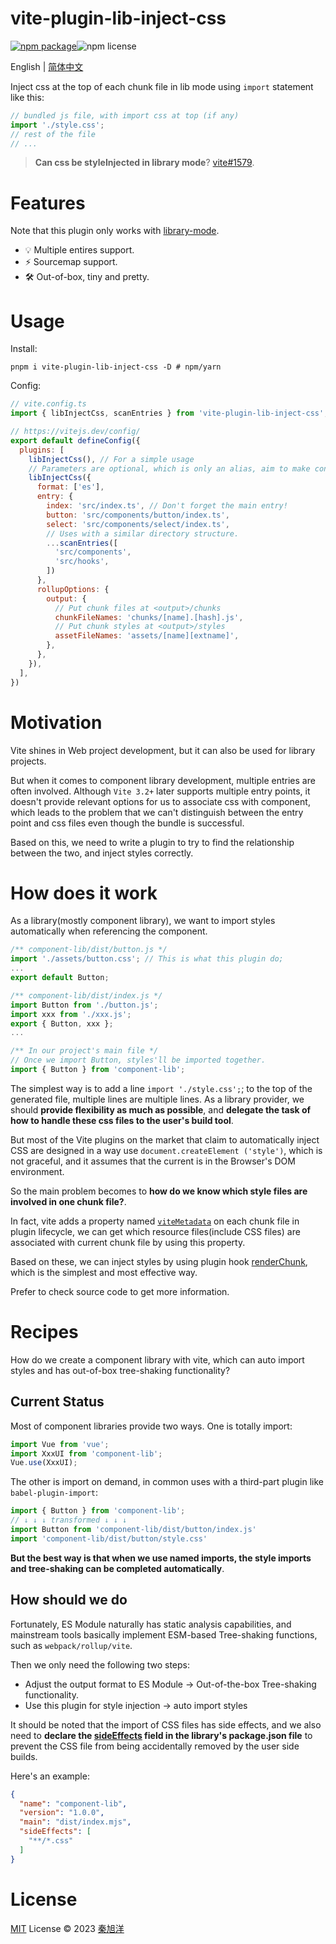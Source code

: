 # vite-plugin-lib-inject-css

<div style="display: flex;">
  <a href="https://npmjs.com/package/vite-plugin-lib-inject-css">
    <img src="https://img.shields.io/npm/v/vite-plugin-lib-inject-css" alt="npm package">
  </a>
  <img src="https://img.shields.io/npm/l/vite-plugin-lib-inject-css" alt="npm license">
</div>

English | [简体中文](https://juejin.cn/post/7214374960192782373)

Inject css at the top of each chunk file in lib mode using `import` statement like this:

```js
// bundled js file, with import css at top (if any)
import './style.css';
// rest of the file
// ...
```

> **Can css be styleInjected in library mode**? [vite#1579](https://github.com/vitejs/vite/issues/1579).

# Features

Note that this plugin only works with [library-mode](https://vitejs.dev/guide/build.html#library-mode).

- 💡 Multiple entires support.
- ⚡️ Sourcemap support.
- 🛠 Out-of-box, tiny and pretty.

# Usage

Install:


```shell
pnpm i vite-plugin-lib-inject-css -D # npm/yarn
```

Config:

```js
// vite.config.ts
import { libInjectCss, scanEntries } from 'vite-plugin-lib-inject-css';

// https://vitejs.dev/config/
export default defineConfig({
  plugins: [
    libInjectCss(), // For a simple usage
    // Parameters are optional, which is only an alias, aim to make configs concise.
    libInjectCss({
      format: ['es'],
      entry: {
        index: 'src/index.ts', // Don't forget the main entry!
        button: 'src/components/button/index.ts',
        select: 'src/components/select/index.ts',
        // Uses with a similar directory structure.
        ...scanEntries([
          'src/components',
          'src/hooks',
        ])
      },
      rollupOptions: {
        output: {
          // Put chunk files at <output>/chunks
          chunkFileNames: 'chunks/[name].[hash].js',
          // Put chunk styles at <output>/styles
          assetFileNames: 'assets/[name][extname]',
        },
      },
    }),
  ],
})
```

# Motivation

Vite shines in Web project development, but it can also be used for library projects.

But when it comes to component library development, multiple entries are often involved. Although `Vite 3.2+` later supports multiple entry points, it doesn't provide relevant options for us to associate css with component, which leads to the problem that we can't distinguish between the entry point and css files even though the bundle is successful. 
 
Based on this, we need to write a plugin to try to find the relationship between the two, and inject styles correctly.

# How does it work

As a library(mostly component library), we want to import styles automatically when referencing the component.

```js
/** component-lib/dist/button.js */
import './assets/button.css'; // This is what this plugin do;
...
export default Button;

/** component-lib/dist/index.js */ 
import Button from './button.js';
import xxx from './xxx.js';
export { Button, xxx };
...

/** In our project's main file */
// Once we import Button, styles'll be imported together.
import { Button } from 'component-lib';
```

The simplest way is to add a line `import './style.css';`; to the top of the generated file, multiple lines are multiple lines. As a library provider, we should **provide flexibility as much as possible**, and **delegate the task of how to handle these css files to the user's build tool**.

But most of the Vite plugins on the market that claim to automatically inject CSS are designed in a way use `document.createElement ('style')`, which is not graceful, and it assumes that the current is in the Browser's DOM environment.

So the main problem becomes to **how do we know which style files are involved in one chunk file?**.

In fact, vite adds a property named [`viteMetadata`](https://github.com/vitejs/vite/blob/main/packages/vite/src/node/plugins/css.ts#L578-L579) on each chunk file in plugin lifecycle, 
we can get which resource files(include CSS files) are associated with current chunk file by using this property.

Based on these, we can inject styles by using plugin hook [renderChunk](https://rollupjs.org/plugin-development/#renderchunk), which is the simplest and most effective way.

Prefer to check source code to get more information.

# Recipes

How do we create a component library with vite, which can auto import styles and has out-of-box tree-shaking functionality?

## Current Status

Most of component libraries provide two ways. One is totally import:

```js
import Vue from 'vue';
import XxxUI from 'component-lib';
Vue.use(XxxUI);
```

The other is import on demand, in common uses with a third-part plugin like `babel-plugin-import`:

```js
import { Button } from 'component-lib';
// ↓ ↓ ↓ transformed ↓ ↓ ↓
import Button from 'component-lib/dist/button/index.js'
import 'component-lib/dist/button/style.css'
```

**But the best way is that when we use named imports, the style imports and tree-shaking can be completed automatically**.

## How should we do

Fortunately, ES Module naturally has static analysis capabilities, and mainstream tools basically implement ESM-based Tree-shaking functions, such as `webpack/rollup/vite`.

Then we only need the following two steps:
- Adjust the output format to ES Module → Out-of-the-box Tree-shaking functionality.
- Use this plugin for style injection → auto import styles

It should be noted that the import of CSS files has side effects, and we also need to **declare the [sideEffects](https://webpack.js.org/guides/tree-shaking) field in the library's package.json file** to prevent the CSS file from being accidentally removed by the user side builds.

Here's an example:

```json
{
  "name": "component-lib",
  "version": "1.0.0",
  "main": "dist/index.mjs",
  "sideEffects": [
    "**/*.css"
  ]
}
```

# License

[MIT](./LICENSE) License © 2023 [秦旭洋](https://github.com/emosheeep)
